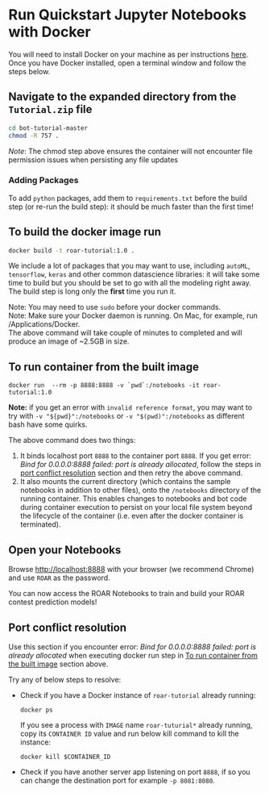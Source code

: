 
# Run Quickstart Jupyter Notebooks with Docker

You will need to install Docker on your machine as per instructions [here](https://docs.docker.com/install/). <br/>
Once you have Docker installed, open a terminal window and follow the steps below.

## Navigate to the expanded directory from the `Tutorial.zip` file

```sh
cd bot-tutorial-master
chmod -R 757 .
```

_Note_: The chmod step above ensures the container will not encounter file permission issues when persisting any file updates


### Adding Packages

To add `python` packages, add them to `requirements.txt` before the build step (or re-run the build step): it should be much faster than the first time! 


## To build the docker image run

```sh
docker build -t roar-tutorial:1.0 .
```

We include a lot of packages that you may want to use, including `autoML`, `tensorflow`, `keras` and other common datascience libraries: it will take some time to build but you should be set to go with all the modeling right away. The build step is long only the **first** time you run it.

Note: You may need to use `sudo` before your docker commands. <br/>
Note: Make sure your Docker daemon is running.  On Mac, for example, run /Applications/Docker. <br/>
The above command will take couple of minutes to completed and will produce an image of ~2.5GB in size.
   
## To run container from the built image
```
docker run  --rm -p 8888:8888 -v `pwd`:/notebooks -it roar-tutorial:1.0
```

**Note:** if you get an error with `invalid reference format`, you may want to try with `-v "${pwd}":/notebooks` or `-v "$(pwd)":/notebooks` as different bash have some quirks.


The above command does two things:
1. It binds localhost port `8888` to the container port `8888`.  If you get error: *Bind for 0.0.0.0:8888 failed: port is already allocated*, follow the steps in [port conflict resolution](#port-conflict-resolution) section and then retry the above command.
1. It also mounts the current directory (which contains the sample notebooks in addition to other files), onto the `/notebooks` directory of the running container. This enables changes to notebooks and bot code during container execution to persist on your local file system beyond the lifecycle of the container (i.e. even after the docker container is terminated).
   
## Open your Notebooks

Browse [http://localhost:8888](http://localhost:8888) with your browser (we recommend Chrome) and use `ROAR` as the password.

You can now access the ROAR Notebooks to train and build your ROAR contest prediction models!

## Port conflict resolution
Use this section if you encounter error: *Bind for 0.0.0.0:8888 failed: port is already allocated* when executing docker run step in [To run container from the built image](#To-run-container-from-the-built-image) section above.

Try any of below steps to resolve:

- Check if you have a Docker instance of `roar-tutorial` already running:
    ```
    docker ps  
    ```
    If you see a process with `IMAGE` name `roar-tuturial*` already running, copy its `CONTAINER ID` value and run below kill command to kill the instance:
    ```
    docker kill $CONTAINER_ID
    ```
- Check if you have another server app listening on port `8888`, if so you can change the destination port for example `-p 8081:8080`.

